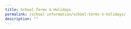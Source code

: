 ```yaml
---
title: School Terms & Holidays
permalink: /school-information/school-terms-n-holidays/
description: ""
---
```

